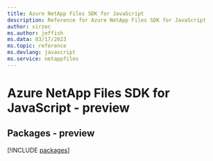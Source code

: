 ```yaml
---
title: Azure NetApp Files SDK for JavaScript
description: Reference for Azure NetApp Files SDK for JavaScript
author: xirzec
ms.author: jeffish
ms.data: 03/17/2023
ms.topic: reference
ms.devlang: javascript
ms.service: netappfiles
---
```

# Azure NetApp Files SDK for JavaScript - preview
## Packages - preview
[!INCLUDE [packages](netapp-files-index.md)]